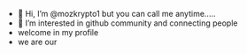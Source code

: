 - 👋 Hi, I’m @mozkrypto1 but you can call me anytime.....
- 👀 I’m interested in github community and connecting people
- welcome in my profile
- we are our 

<!---
mozkrypto1/mozkrypto1 is a ✨ special ✨ repository because its `README.md` (this file) appears on your GitHub profile.
You can click the Preview link to take a look at your changes.
--->
